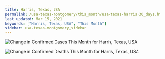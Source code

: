 ```yaml
---
title: Harris, Texas, USA
permalink: /usa-texas-montgomery/this_month/usa-texas-harris-30_days.html
last_updated: Mar 15, 2021
keywords: ["Harris, Texas, USA", "This Month"]
sidebar: usa-texas-montgomery_sidebar
---
```


![Change in Confirmed Cases This Month for Harris, Texas, USA](/covid_tracker/images/graphs/usa-texas-harris-delta_confirmed-30_days_graph.png)

![Change in Confirmed Deaths This Month for Harris, Texas, USA](/covid_tracker/images/graphs/usa-texas-harris-delta_deaths-30_days_graph.png)
